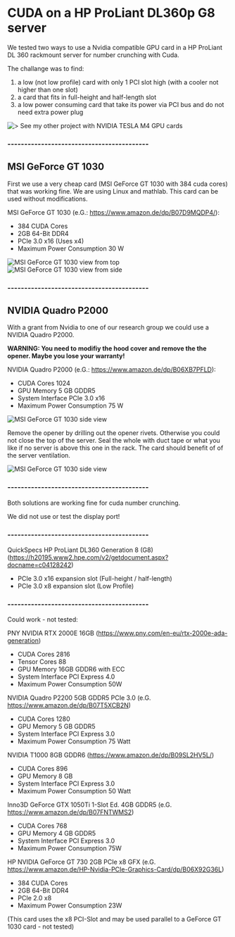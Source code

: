 # CUDA on a HP ProLiant DL360p G8 server  

We tested two ways to use a Nvidia compatible GPU card in a HP ProLiant DL 360 rackmount server for number crunching with Cuda. 

The challange was to find:
1) a low (not low profile) card with only 1 PCI slot high (with a cooler  not higher than one slot)
2) a card that fits in full-height and half-length slot
3) a low power consuming card that take its power via PCI bus and do not need extra power plug

 ![> See my other project with NVIDIA TESLA M4 GPU cards](https://github.com/bohnelang/HP-Proliant-Server-with-NVIDIA-GPU-Tesla-P4-M4-T4/tree/main)

### ------------------------------------------

## MSI GeForce GT 1030
First we use a very cheap card (MSI GeForce GT 1030 with 384 cuda cores) that was working fine. We are using Linux and mathlab.
This card can be used without modifications. 

MSI GeForce GT 1030 (e.G.: https://www.amazon.de/dp/B07D9MQDP4/):
- 384 CUDA Cores
- 2GB 64-Bit DDR4
- PCIe 3.0 x16 (Uses x4)
- Maximum Power Consumption 	30 W

![MSI GeForce GT 1030 view from top](IMG-20180925-WA0009.jpg)
![MSI GeForce GT 1030 view from side](IMG-20180925-WA0006.jpg)

### ------------------------------------------

	
## NVIDIA Quadro P2000
With a grant from Nvidia to one of our research group  we could use a NVIDIA Quadro P2000. 

**WARNING: You need to modifiy the hood cover and remove the the opener. Maybe you lose your warranty!**

NVIDIA Quadro P2000 (e.G.: https://www.amazon.de/dp/B06XB7PFLD): 
- CUDA Cores 	1024
- GPU Memory 	5 GB GDDR5	
- System Interface 	PCIe 3.0 x16
- Maximum Power Consumption 	75 W

![MSI GeForce GT 1030 side view](IMG-20181017-WA0001.jpg)

Remove the opener by drilling out the opener rivets. Otherwise you could not close the top of the server. 
Seal the whole with duct tape or what you like if no server is above this one in the rack. The card should 
benefit of of the server ventilation. 

![MSI GeForce GT 1030 side view](IMG-20181017-WA0002.jpg)

### ------------------------------------------

Both solutions are working fine for cuda number crunching. 

We did not use or test the display port!


### ------------------------------------------

QuickSpecs
HP ProLiant DL360 Generation 8 (G8) (https://h20195.www2.hpe.com/v2/getdocument.aspx?docname=c04128242)

- PCIe 3.0  x16 expansion slot (Full-height / half-length)
- PCIe 3.0  x8  expansion slot (Low Profile)

### ------------------------------------------

Could work - not tested:

PNY NVIDIA RTX 2000E 16GB (https://www.pny.com/en-eu/rtx-2000e-ada-generation) 
- CUDA Cores 2816
- Tensor Cores 88
- GPU Memory 16GB GDDR6 with ECC
- System Interface 	PCI Express 4.0
- Maximum Power Consumption 50W

NVIDIA Quadro P2200 5GB GDDR5 PCIe 3.0 (e.G. https://www.amazon.de/dp/B07T5XCB2N)
- CUDA Cores 	1280
- GPU Memory 	5 GB GDDR5
- System Interface 	PCI Express 3.0
- Maximum Power Consumption 75 Watt

NVIDIA T1000 8GB GDDR6 (https://www.amazon.de/dp/B09SL2HV5L/)
- CUDA Cores 	896
- GPU Memory 	8 GB
- System Interface 	PCI Express 3.0
- Maximum Power Consumption 50 Watt

Inno3D GeForce GTX 1050Ti 1-Slot Ed. 4GB GDDR5 (e.G. https://www.amazon.de/dp/B07FNTWMS2)
- CUDA Cores 	768
- GPU Memory 	4 GB GDDR5
- System Interface 	PCI Express 3.0
- Maximum Power Consumption 75W


HP NVIDIA GeForce GT 730 2GB PCIe x8 GFX (e.G. https://www.amazon.de/HP-Nvidia-PCIe-Graphics-Card/dp/B06X92G36L)
- 384 CUDA Cores
- 2GB 64-Bit DDR4
- PCIe 2.0 x8 
- Maximum Power Consumption 	23W

(This card uses the x8 PCI-Slot and may be used parallel to a  GeForce GT 1030 card - not tested) 


